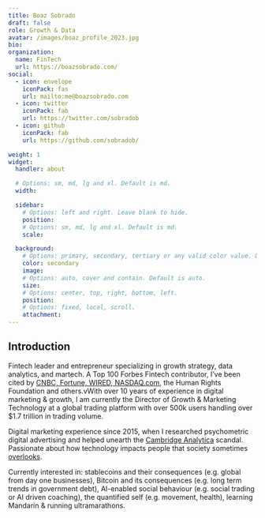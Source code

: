 ```yaml
---
title: Boaz Sobrado
draft: false
role: Growth & Data
avatar: /images/boaz_profile_2023.jpg
bio:
organization:
  name: FinTech
  url: https://boazsobrado.com/
social:
  - icon: envelope
    iconPack: fas
    url: mailto:me@boazsobrado.com
  - icon: twitter
    iconPack: fab
    url: https://twitter.com/sobradob
  - icon: github
    iconPack: fab
    url: https://github.com/sobradob/

weight: 1
widget:
  handler: about

  # Options: sm, md, lg and xl. Default is md.
  width:

  sidebar:
    # Options: left and right. Leave blank to hide.
    position:
    # Options: sm, md, lg and xl. Default is md.
    scale:

  background:
    # Options: primary, secondary, tertiary or any valid color value. Default is primary.
    color: secondary
    image:
    # Options: auto, cover and contain. Default is auto.
    size:
    # Options: center, top, right, bottom, left.
    position:
    # Options: fixed, local, scroll.
    attachment:
---
```


## Introduction

Fintech leader and entrepreneur specializing in growth strategy, data analytics, and martech. A Top 100 Forbes Fintech contributor, I’ve been cited by [CNBC, Fortune, WIRED, NASDAQ.com]((/series/media/)), the Human Rights Foundation and others.vWith over 10 years of experience in digital marketing & growth, I am currently the Director of Growth & Marketing Technology at a global trading platform with over 500k users handling over $1.7 trillion in trading volume.

Digital marketing experience since 2015, when I researched psychometric digital advertising and helped unearth the [Cambridge Analytica](/blog/2020/12/11/my-thoughts-on-cambridge-analytica/) scandal. Passionate about how technology impacts people that society sometimes [overlooks](www.on-the-margin.com).

Currently interested in: stablecoins and their consequences (e.g. global from day one businesses), Bitcoin and its consequences (e.g. long term trends in government debt), AI-enabled social behaviour (e.g. social trading or AI driven coaching), the quantified self (e.g. movement, health), learning Mandarin & running ultramarathons.
